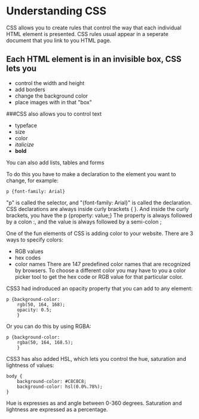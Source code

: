 # Understanding CSS

CSS allows you to create rules that control the way that each individual HTML element is presented.
CSS rules usual appear in a seperate document that you link to you HTML page.

## Each HTML element is in an invisible box, CSS lets you
- control the width and height
- add borders
- change the background color
- place images with in that "box"

###CSS also allows you to control text
- typeface
- size
- color
- *italicize*
- **bold**

You can also add lists, tables and forms

To do this you have to make a declaration to the element you want to change, for example:

    p {font-family: Arial}

"p" is called the selector, and "{font-family: Arial}" is called the declaration.
CSS declarations are always inside curly brackets { }.  And inside the curly brackets, you have the 
    p {property: value;}
The property is always followed by a colon :, and the value is always followed by a semi-colon ;

One of the fun elements of CSS is adding color to your website. 
There are 3 ways to specify colors:
- RGB values
- hex codes
- color names 
There are 147 predefined color names that are recognized by browsers.  To choose a different color you may have to you a color picker tool to get the hex code or RGB value for that particular color.

CSS3 had indroduced an opacity property that you can add to any element: 
    
    p {background-color: 
        rgb(50, 164, 168);
        opacity: 0.5;
        }

Or you can do this by using RGBA:
    
    p {background-color: 
        rgba(50, 164, 168.5);
        }

CSS3 has also added HSL, which lets you control the hue, saturation and lightness of values:
    
    body {
        background-color: #C8C8C8;
        background-color: hsl(0.0%.78%);
    }

Hue is expresses as and angle between 0-360 degrees.  Saturation and lightness are expressed as a percentage.
